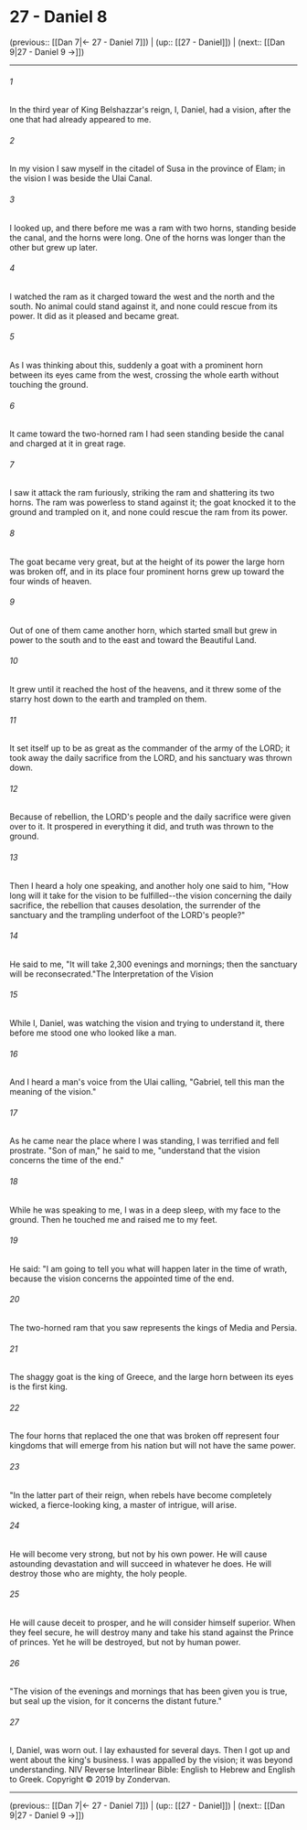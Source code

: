 # 27 - Daniel 8

(previous:: [[Dan 7|← 27 - Daniel 7]]) | (up:: [[27 - Daniel]]) | (next:: [[Dan 9|27 - Daniel 9 →]])

***


###### 1 
In the third year of King Belshazzar's reign, I, Daniel, had a vision, after the one that had already appeared to me. 

###### 2 
In my vision I saw myself in the citadel of Susa in the province of Elam; in the vision I was beside the Ulai Canal. 

###### 3 
I looked up, and there before me was a ram with two horns, standing beside the canal, and the horns were long. One of the horns was longer than the other but grew up later. 

###### 4 
I watched the ram as it charged toward the west and the north and the south. No animal could stand against it, and none could rescue from its power. It did as it pleased and became great. 

###### 5 
As I was thinking about this, suddenly a goat with a prominent horn between its eyes came from the west, crossing the whole earth without touching the ground. 

###### 6 
It came toward the two-horned ram I had seen standing beside the canal and charged at it in great rage. 

###### 7 
I saw it attack the ram furiously, striking the ram and shattering its two horns. The ram was powerless to stand against it; the goat knocked it to the ground and trampled on it, and none could rescue the ram from its power. 

###### 8 
The goat became very great, but at the height of its power the large horn was broken off, and in its place four prominent horns grew up toward the four winds of heaven. 

###### 9 
Out of one of them came another horn, which started small but grew in power to the south and to the east and toward the Beautiful Land. 

###### 10 
It grew until it reached the host of the heavens, and it threw some of the starry host down to the earth and trampled on them. 

###### 11 
It set itself up to be as great as the commander of the army of the LORD; it took away the daily sacrifice from the LORD, and his sanctuary was thrown down. 

###### 12 
Because of rebellion, the LORD's people and the daily sacrifice were given over to it. It prospered in everything it did, and truth was thrown to the ground. 

###### 13 
Then I heard a holy one speaking, and another holy one said to him, "How long will it take for the vision to be fulfilled--the vision concerning the daily sacrifice, the rebellion that causes desolation, the surrender of the sanctuary and the trampling underfoot of the LORD's people?" 

###### 14 
He said to me, "It will take 2,300 evenings and mornings; then the sanctuary will be reconsecrated."The Interpretation of the Vision 

###### 15 
While I, Daniel, was watching the vision and trying to understand it, there before me stood one who looked like a man. 

###### 16 
And I heard a man's voice from the Ulai calling, "Gabriel, tell this man the meaning of the vision." 

###### 17 
As he came near the place where I was standing, I was terrified and fell prostrate. "Son of man," he said to me, "understand that the vision concerns the time of the end." 

###### 18 
While he was speaking to me, I was in a deep sleep, with my face to the ground. Then he touched me and raised me to my feet. 

###### 19 
He said: "I am going to tell you what will happen later in the time of wrath, because the vision concerns the appointed time of the end. 

###### 20 
The two-horned ram that you saw represents the kings of Media and Persia. 

###### 21 
The shaggy goat is the king of Greece, and the large horn between its eyes is the first king. 

###### 22 
The four horns that replaced the one that was broken off represent four kingdoms that will emerge from his nation but will not have the same power. 

###### 23 
"In the latter part of their reign, when rebels have become completely wicked, a fierce-looking king, a master of intrigue, will arise. 

###### 24 
He will become very strong, but not by his own power. He will cause astounding devastation and will succeed in whatever he does. He will destroy those who are mighty, the holy people. 

###### 25 
He will cause deceit to prosper, and he will consider himself superior. When they feel secure, he will destroy many and take his stand against the Prince of princes. Yet he will be destroyed, but not by human power. 

###### 26 
"The vision of the evenings and mornings that has been given you is true, but seal up the vision, for it concerns the distant future." 

###### 27 
I, Daniel, was worn out. I lay exhausted for several days. Then I got up and went about the king's business. I was appalled by the vision; it was beyond understanding. NIV Reverse Interlinear Bible: English to Hebrew and English to Greek. Copyright © 2019 by Zondervan.

***

(previous:: [[Dan 7|← 27 - Daniel 7]]) | (up:: [[27 - Daniel]]) | (next:: [[Dan 9|27 - Daniel 9 →]])

